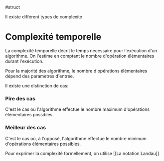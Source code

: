 #struct 

Il existe différent types de complexité

# Complexité temporelle
La complexité temporelle décrit le temps nécessaire pour l'exécution d'un algorithme. On l'estime en comptant le nombre d'opération élémentaires durant l'exécution.

Pour la majorité des algorithme, le nombre d'opérations élémentaires dépend des paramètres d'entrée. 

Il existe une distinction de cas:
### Pire des cas
C'est le cas où l'algorithme effectue le nombre maximum d'opérations élémentaires possibles.

### Meilleur des cas
C'est le cas où, à l'opposé, l'algorithme effectue le nombre minimum d'opérations élémentaires possibles.

Pour exprimer la complexité formellement, on utilise [[La notation Landau]]
